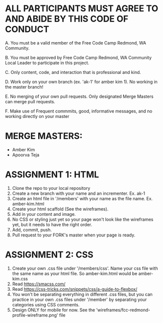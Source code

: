 # ALL PARTICIPANTS MUST AGREE TO AND ABIDE BY THIS CODE OF CONDUCT

A. You must be a valid member of the Free Code Camp Redmond, WA Community.

B. You must be approved by Free Code Camp Redmond, WA Community Local Leader to participate in this project.

C. Only content, code, and interaction that is professional and kind.

D. Work only on your own branch (ex. 'ak-1' for amber kim 1). No working in the master branch!

E. No merging of your own pull requests. Only designated Merge Masters can merge pull requests.

F. Make use of Frequent commmits, good, informative messages, and no working directly on your master

# MERGE MASTERS:
* Amber Kim
* Apoorva Teja


# ASSIGNMENT 1: HTML
1. Clone the repo to your local repository
2. Create a new branch with your name and an incrementer. Ex. ak-1
3. Create an html file in '/members' with your name as the file name. Ex. amber-kim.html
4. Create your html scaffold (See the wireframes).
5. Add in your content and image.
6. No CSS or styling just yet so your page won't look like the wireframes yet, but it needs to have the right order.
7. Add, commit, push.
8. Pull request to your FORK's master when your page is ready.

# ASSIGNMENT 2: CSS
1. Create your own .css file under '/members/css'. Name your css file with the same name as your html file. So amber-kim.html would be amber-kim.css
2. Read https://smacss.com/
3. Read https://css-tricks.com/snippets/css/a-guide-to-flexbox/
3. You won't be separating everything in different .css files, but you can practice in your own .css files under '/member' by separating your categories using CSS comments.
4. Design ONLY for mobile for now. See the 'wireframes/fcc-redmond-profile-wireframe.png' file
